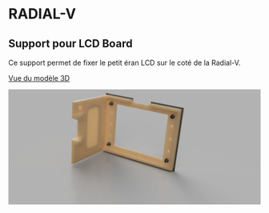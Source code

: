 # RADIAL-V

## Support pour LCD Board

Ce support permet de fixer le petit éran LCD sur le coté de la Radial-V.

[Vue du modèle 3D](Support%20for%20LCD.stl)

![Vue de l'objet](Support%20for%20LCD.png)


